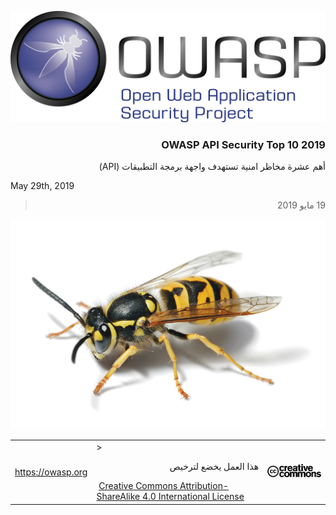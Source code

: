 ![OWASP LOGO](images/owasp-logo.png)


<h3 dir='rtl' align='right'>OWASP API Security Top 10 2019</h3>

 <p dir='rtl' align='right'> أهم عشرة مخاظر امنية تستهدف واجهة برمجة التطبيقات (API)</p>

May 29th, 2019
> <p dir='rtl' align='right'> 19 مايو 2019</p>
![WASP Logo URL TBA](images/front-wasp.png)

| | | |
| - | - | - |
| https://owasp.org | > <p dir='rtl' align='right'>هذا العمل يخضع لترخيص</p> [Creative Commons Attribution-ShareAlike 4.0 International License][1] | ![Creative Commons License Logo](images/front-cc.png) |

[1]: http://creativecommons.org/licenses/by-sa/4.0/


